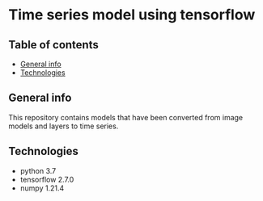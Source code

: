 # Time series model using tensorflow 
## Table of contents
* [General info](#general-info)
* [Technologies](#technologies)

## General info
This repository contains models that have been converted from image models and layers to time series.

## Technologies
- python 3.7
- tensorflow 2.7.0
- numpy 1.21.4
